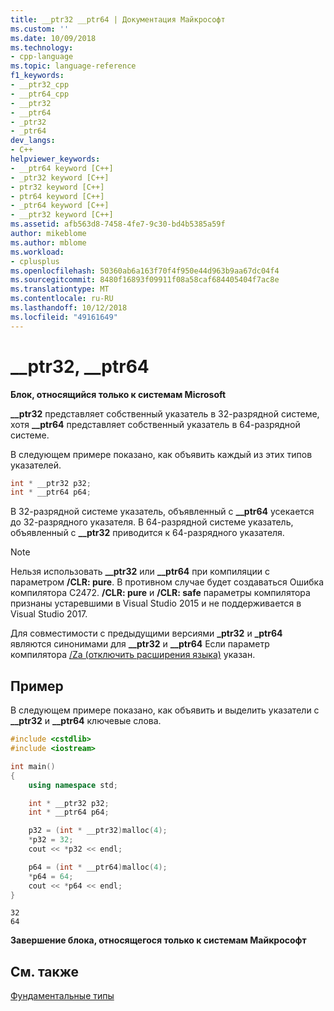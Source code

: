```yaml
---
title: __ptr32 __ptr64 | Документация Майкрософт
ms.custom: ''
ms.date: 10/09/2018
ms.technology:
- cpp-language
ms.topic: language-reference
f1_keywords:
- __ptr32_cpp
- __ptr64_cpp
- __ptr32
- __ptr64
- _ptr32
- _ptr64
dev_langs:
- C++
helpviewer_keywords:
- __ptr64 keyword [C++]
- _ptr32 keyword [C++]
- ptr32 keyword [C++]
- ptr64 keyword [C++]
- _ptr64 keyword [C++]
- __ptr32 keyword [C++]
ms.assetid: afb563d8-7458-4fe7-9c30-bd4b5385a59f
author: mikeblome
ms.author: mblome
ms.workload:
- cplusplus
ms.openlocfilehash: 50360ab6a163f70f4f950e44d963b9aa67dc04f4
ms.sourcegitcommit: 8480f16893f09911f08a58caf684405404f7ac8e
ms.translationtype: MT
ms.contentlocale: ru-RU
ms.lasthandoff: 10/12/2018
ms.locfileid: "49161649"
---
```

# <a name="ptr32-ptr64"></a>__ptr32, __ptr64

**Блок, относящийся только к системам Microsoft**

**__ptr32** представляет собственный указатель в 32-разрядной системе, хотя **__ptr64** представляет собственный указатель в 64-разрядной системе.

В следующем примере показано, как объявить каждый из этих типов указателей.

```cpp
int * __ptr32 p32;
int * __ptr64 p64;
```

В 32-разрядной системе указатель, объявленный с **__ptr64** усекается до 32-разрядного указателя. В 64-разрядной системе указатель, объявленный с **__ptr32** приводится к 64-разрядного указателя.

> [!NOTE]
> Нельзя использовать **__ptr32** или **__ptr64** при компиляции с параметром **/CLR: pure**. В противном случае будет создаваться Ошибка компилятора C2472. **/CLR: pure** и **/CLR: safe** параметры компилятора признаны устаревшими в Visual Studio 2015 и не поддерживается в Visual Studio 2017.

Для совместимости с предыдущими версиями **_ptr32** и **_ptr64** являются синонимами для **__ptr32** и **__ptr64** Если параметр компилятора [/Za \(отключить расширения языка)](../build/reference/za-ze-disable-language-extensions.md) указан.

## <a name="example"></a>Пример

В следующем примере показано, как объявить и выделить указатели с **__ptr32** и **__ptr64** ключевые слова.

```cpp
#include <cstdlib>
#include <iostream>

int main()
{
    using namespace std;

    int * __ptr32 p32;
    int * __ptr64 p64;

    p32 = (int * __ptr32)malloc(4);
    *p32 = 32;
    cout << *p32 << endl;

    p64 = (int * __ptr64)malloc(4);
    *p64 = 64;
    cout << *p64 << endl;
}
```

```Output
32
64
```

**Завершение блока, относящегося только к системам Майкрософт**

## <a name="see-also"></a>См. также

[Фундаментальные типы](../cpp/fundamental-types-cpp.md)